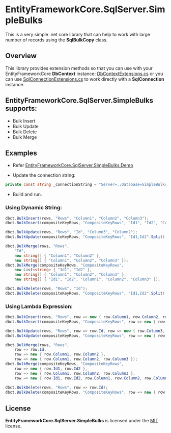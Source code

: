 # EntityFrameworkCore.SqlServer.SimpleBulks
This is a very simple .net core library that can help to work with large number of records using the **SqlBulkCopy** class.
 
## Overview
This library provides extension methods so that you can use with your EntityFrameworkCore **DbContext** instance:
[DbContextExtensions.cs](/src/EntityFrameworkCore.SqlServer.SimpleBulks/Extensions/DbContextExtensions.cs)
or you can use [SqlConnectionExtensions.cs](/src/EntityFrameworkCore.SqlServer.SimpleBulks/Extensions/SqlConnectionExtensions.cs) to work directly with a **SqlConnection** instance.

## EntityFrameworkCore.SqlServer.SimpleBulks supports:
- Bulk Insert
- Bulk Update
- Bulk Delete
- Bulk Merge

## Examples
- Refer [EntityFrameworkCore.SqlServer.SimpleBulks.Demo](/src/EntityFrameworkCore.SqlServer.SimpleBulks.Demo/Program.cs)

- Update the connection string:
```c#
private const string _connectionString = "Server=.;Database=SimpleBulks;User Id=xxx;Password=xxx;MultipleActiveResultSets=true";
```
- Build and run.

### Using Dynamic String:
```c#
dbct.BulkInsert(rows, "Rows", "Column1", "Column2", "Column3");
dbct.BulkInsert(compositeKeyRows, "CompositeKeyRows", "Id1", "Id2", "Column1", "Column2", "Column3");

dbct.BulkUpdate(rows, "Rows", "Id", "Column3", "Column2");
dbct.BulkUpdate(compositeKeyRows, "CompositeKeyRows", "Id1,Id2".Split(',').ToList(), "Column3", "Column2");

dbct.BulkMerge(rows, "Rows",
    "Id",
    new string[] { "Column1", "Column2" },
    new string[] { "Column1", "Column2", "Column3" });
dbct.BulkMerge(compositeKeyRows, "CompositeKeyRows",
    new List<string> { "Id1", "Id2" },
    new string[] { "Column1", "Column2", "Column3" },
    new string[] { "Id1", "Id2", "Column1", "Column2", "Column3" });

dbct.BulkDelete(rows, "Rows", "Id");
dbct.BulkDelete(compositeKeyRows, "CompositeKeyRows", "Id1,Id2".Split(',').ToList());
```

### Using Lambda Expression:
```c#
dbct.BulkInsert(rows, "Rows", row => new { row.Column1, row.Column2, row.Column3 });
dbct.BulkInsert(compositeKeyRows, "CompositeKeyRows", row => new { row.Id1, row.Id2, row.Column1, row.Column2, row.Column3 });

dbct.BulkUpdate(rows, "Rows", row => row.Id, row => new { row.Column3, row.Column2 });
dbct.BulkUpdate(compositeKeyRows, "CompositeKeyRows", row => new { row.Id1, row.Id2 }, row => new { row.Column3, row.Column2 });

dbct.BulkMerge(rows, "Rows",
    row => row.Id,
    row => new { row.Column1, row.Column2 },
    row => new { row.Column1, row.Column2, row.Column3 });
dbct.BulkMerge(compositeKeyRows, "CompositeKeyRows",
    row => new { row.Id1, row.Id2 },
    row => new { row.Column1, row.Column2, row.Column3 },
    row => new { row.Id1, row.Id2, row.Column1, row.Column2, row.Column3 });
                        
dbct.BulkDelete(rows, "Rows", row => row.Id);
dbct.BulkDelete(compositeKeyRows, "CompositeKeyRows", row => new { row.Id1, row.Id2 });
```

## License
**EntityFrameworkCore.SqlServer.SimpleBulks** is licensed under the [MIT](/LICENSE) license.
